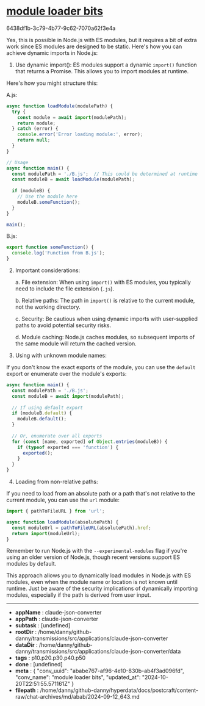 # [module loader bits](https://claude.ai/chat/ababe767-af96-4e10-830b-ab4f3ad096fd)

6438df1b-3c79-4b77-9c62-7070a62f3e4a

 Yes, this is possible in Node.js with ES modules, but it requires a bit of extra work since ES modules are designed to be static. Here's how you can achieve dynamic imports in Node.js:

1. Use dynamic import():
   ES modules support a dynamic `import()` function that returns a Promise. This allows you to import modules at runtime.

Here's how you might structure this:

A.js:
```javascript
async function loadModule(modulePath) {
  try {
    const module = await import(modulePath);
    return module;
  } catch (error) {
    console.error('Error loading module:', error);
    return null;
  }
}

// Usage
async function main() {
  const modulePath = './B.js';  // This could be determined at runtime
  const moduleB = await loadModule(modulePath);
  
  if (moduleB) {
    // Use the module here
    moduleB.someFunction();
  }
}

main();
```

B.js:
```javascript
export function someFunction() {
  console.log('Function from B.js');
}
```

2. Important considerations:

   a. File extension: When using `import()` with ES modules, you typically need to include the file extension (`.js`).

   b. Relative paths: The path in `import()` is relative to the current module, not the working directory.

   c. Security: Be cautious when using dynamic imports with user-supplied paths to avoid potential security risks.

   d. Module caching: Node.js caches modules, so subsequent imports of the same module will return the cached version.

3. Using with unknown module names:

If you don't know the exact exports of the module, you can use the `default` export or enumerate over the module's exports:

```javascript
async function main() {
  const modulePath = './B.js';
  const moduleB = await import(modulePath);
  
  // If using default export
  if (moduleB.default) {
    moduleB.default();
  }
  
  // Or, enumerate over all exports
  for (const [name, exported] of Object.entries(moduleB)) {
    if (typeof exported === 'function') {
      exported();
    }
  }
}
```

4. Loading from non-relative paths:

If you need to load from an absolute path or a path that's not relative to the current module, you can use the `url` module:

```javascript
import { pathToFileURL } from 'url';

async function loadModule(absolutePath) {
  const moduleUrl = pathToFileURL(absolutePath).href;
  return import(moduleUrl);
}
```

Remember to run Node.js with the `--experimental-modules` flag if you're using an older version of Node.js, though recent versions support ES modules by default.

This approach allows you to dynamically load modules in Node.js with ES modules, even when the module name or location is not known until runtime. Just be aware of the security implications of dynamically importing modules, especially if the path is derived from user input.

---

* **appName** : claude-json-converter
* **appPath** : claude-json-converter
* **subtask** : [undefined]
* **rootDir** : /home/danny/github-danny/transmissions/src/applications/claude-json-converter
* **dataDir** : /home/danny/github-danny/transmissions/src/applications/claude-json-converter/data
* **tags** : p10.p20.p30.p40.p50
* **done** : [undefined]
* **meta** : {
  "conv_uuid": "ababe767-af96-4e10-830b-ab4f3ad096fd",
  "conv_name": "module loader bits",
  "updated_at": "2024-10-20T22:51:55.571161Z"
}
* **filepath** : /home/danny/github-danny/hyperdata/docs/postcraft/content-raw/chat-archives/md/abab/2024-09-12_643.md